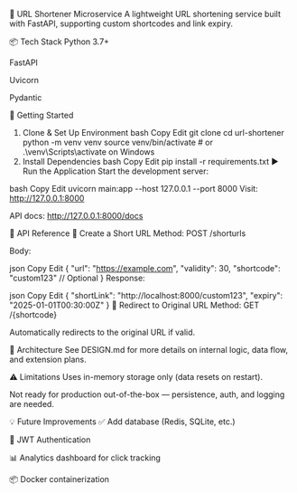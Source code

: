 🔗 URL Shortener Microservice
A lightweight URL shortening service built with FastAPI, supporting custom shortcodes and link expiry.

📦 Tech Stack
Python 3.7+

FastAPI

Uvicorn

Pydantic

🚀 Getting Started
1. Clone & Set Up Environment
bash
Copy
Edit
git clone <your-repo-url>
cd url-shortener
python -m venv venv
source venv/bin/activate  # or .\venv\Scripts\activate on Windows
2. Install Dependencies
bash
Copy
Edit
pip install -r requirements.txt
▶️ Run the Application
Start the development server:

bash
Copy
Edit
uvicorn main:app --host 127.0.0.1 --port 8000
Visit: http://127.0.0.1:8000

API docs: http://127.0.0.1:8000/docs

📖 API Reference
🔹 Create a Short URL
Method: POST /shorturls

Body:

json
Copy
Edit
{
  "url": "https://example.com",
  "validity": 30,
  "shortcode": "custom123"  // Optional
}
Response:

json
Copy
Edit
{
  "shortLink": "http://localhost:8000/custom123",
  "expiry": "2025-01-01T00:30:00Z"
}
🔹 Redirect to Original URL
Method: GET /{shortcode}

Automatically redirects to the original URL if valid.

🧠 Architecture
See DESIGN.md for more details on internal logic, data flow, and extension plans.

⚠️ Limitations
Uses in-memory storage only (data resets on restart).

Not ready for production out-of-the-box — persistence, auth, and logging are needed.

💡 Future Improvements
✅ Add database (Redis, SQLite, etc.)

🔐 JWT Authentication

📊 Analytics dashboard for click tracking

📦 Docker containerization
